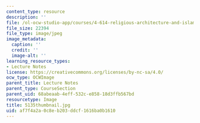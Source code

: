 ```yaml
---
content_type: resource
description: ''
file: /ol-ocw-studio-app/courses/4-614-religious-architecture-and-islamic-cultures-fall-2002/af7f4a2a0c8eb203ddcf1616ba0b1610_5135thumbnail.jpg
file_size: 22394
file_type: image/jpeg
image_metadata:
  caption: ''
  credit: ''
  image-alt: ''
learning_resource_types:
- Lecture Notes
license: https://creativecommons.org/licenses/by-nc-sa/4.0/
ocw_type: OCWImage
parent_title: Lecture Notes
parent_type: CourseSection
parent_uid: 68abeaab-4eff-532c-e858-18d3ffb567bd
resourcetype: Image
title: 5135thumbnail.jpg
uid: af7f4a2a-0c8e-b203-ddcf-1616ba0b1610
---
```

